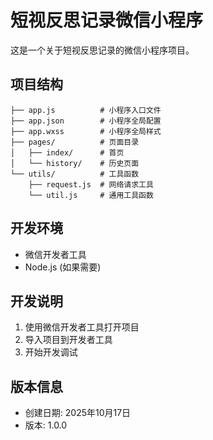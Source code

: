 # 短视反思记录微信小程序

这是一个关于短视反思记录的微信小程序项目。

## 项目结构

```
├── app.js          # 小程序入口文件
├── app.json        # 小程序全局配置
├── app.wxss        # 小程序全局样式
├── pages/          # 页面目录
│   ├── index/      # 首页
│   └── history/    # 历史页面
└── utils/          # 工具函数
    ├── request.js  # 网络请求工具
    └── util.js     # 通用工具函数
```

## 开发环境

- 微信开发者工具
- Node.js (如果需要)

## 开发说明

1. 使用微信开发者工具打开项目
2. 导入项目到开发者工具
3. 开始开发调试

## 版本信息

- 创建日期: 2025年10月17日
- 版本: 1.0.0